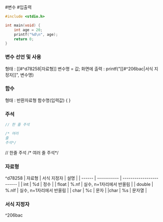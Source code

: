 #변수 #입출력
```c
#include <stdio.h>

int main(void) {
	int age = 20;
	printf("%d\n", age);
	return 0;
}
```
### 변수 선언 및 사용
형태 : [[#^d78258|자료형]] 변수명 = 값;
화면에 출력 : printf("[[#^206bac|서식 지정자]]", 변수명)
### 함수
형태 : 반환자료형 함수명(입력값) { }
### 주석
```c
// 한 줄 주석

/* 여러
줄
주석*/
```
// 한줄 주석
/\* 여러 줄 주석\*/
### 자료형
^d78258
| 자료형 | 서식 지정자 | 설명                     |
| ------ | ----------- | ------------------------ |
| int    | %d          | 정수                     |
| float  | %.nf        | 실수, n+1자리에서 반올림 |
| double | %.nlf       | 실수, n+1자리에서 반올림 |
| char   | %c          | 문자                     |
|char        | %s          | 문자열                   |


### 서식 지정자
^206bac